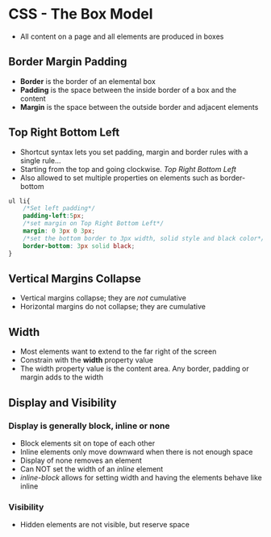 # CSS - The Box Model

- All content on a page and all elements are produced in boxes

## Border Margin Padding

- **Border** is the border of an elemental box
- **Padding** is the space between the inside border of a box and the content
- **Margin** is the space between the outside border and adjacent elements

## Top Right Bottom Left

- Shortcut syntax lets you set padding, margin and border rules with a single rule...
- Starting from the top and going clockwise.  *Top Right Bottom Left*
- Also allowed to set multiple properties on elements such as border-bottom

```css
ul li{
    /*Set left padding*/
    padding-left:5px;
    /*set margin on Top Right Bottom Left*/
    margin: 0 3px 0 3px;
    /*set the bottom border to 3px width, solid style and black color*/
    border-bottom: 3px solid black;
}
```

## Vertical Margins Collapse

- Vertical margins collapse; they are *not* cumulative
- Horizontal margins do not collapse; they are cumulative

## Width

- Most elements want to extend to the far right of the screen
- Constrain with the **width** property value
- The width property value is the content area.  Any border, padding or margin adds to the width

## Display and Visibility

### Display is generally block, inline or none

- Block elements sit on tope of each other
- Inline elements only move downward when there is not enough space
- Display of none removes an element
- Can NOT set the width of an *inline* element
- *inline-block* allows for setting width and having the elements behave like inline

### Visibility

- Hidden  elements are not visible, but reserve space